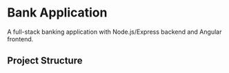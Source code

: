 # Bank Application

A full-stack banking application with Node.js/Express backend and Angular frontend.

## Project Structure
